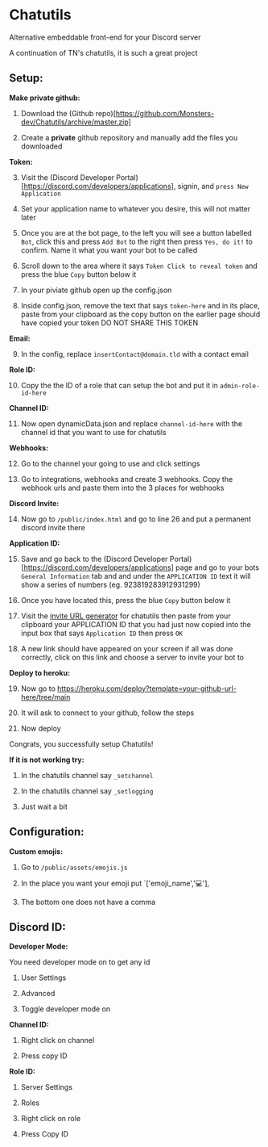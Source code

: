 # Chatutils
Alternative embeddable front-end for your Discord server

A continuation of TN's chatutils, it is such a great project

## Setup:

**Make private github:**

1. Download the (Github repo)[https://github.com/Monsters-dev/Chatutils/archive/master.zip]

2. Create a **private** github repository and manually add the files you downloaded

**Token:**

3. Visit the (Discord Developer Portal)[https://discord.com/developers/applications], signin, and `press New Application`

4. Set your application name to whatever you desire, this will not matter later

5. Once you are at the bot page, to the left you will see a button labelled `Bot`, click this and press `Add Bot` to the right then press `Yes, do it!` to confirm. Name it what you want your bot to be called

6. Scroll down to the area where it says `Token Click to reveal token` and press the blue `Copy` button below it

7. In your piviate github open up the config.json

8. Inside config.json, remove the text that says `token-here` and in its place, paste from your clipboard as the copy button on the earlier page should have copied your token DO NOT SHARE THIS TOKEN 

**Email:**

9. In the config, replace `insertContact@domain.tld` with a contact email

**Role ID:**

10. Copy the the ID of a role that can setup the bot and put it in `admin-role-id-here`

**Channel ID:**

11. Now open dynamicData.json and replace `channel-id-here` with the channel id that you want to use for chatutils

**Webhooks:**

12. Go to the channel your going to use and click settings

13. Go to integrations, webhooks and create 3 webhooks. Copy the webhook urls and paste them into the 3 places for webhooks

**Discord Invite:**

14. Now go to `/public/index.html` and go to line 26 and put a permanent discord invite there

**Application ID:**

15. Save and go back to the (Discord Developer Portal)[https://discord.com/developers/applications] page and go to your bots `General Information` tab and and under the `APPLICATION ID` text it will show a series of numbers (eg. 923819283912931299)

16. Once you have located this, press the blue `Copy` button below it

17. Visit the [invite URL generator](https://pers0n-dev.github.io/Chatutils-invite-generator) for chatutils then paste from your clipboard your APPLICATION ID that you had just now copied into the input box that says `Application ID` then press `OK`

18. A new link should have appeared on your screen if all was done correctly, click on this link and choose a server to invite your bot to

**Deploy to heroku:**

19. Now go to https://heroku.com/deploy?template=your-github-url-here/tree/main

20. It will ask to connect to your github, follow the steps

21. Now deploy

Congrats, you successfully setup Chatutils!

**If it is not working try:**

1. In the chatutils channel say `_setchannel`

2. In the chatutils channel say `_setlogging`

3. Just wait a bit

## Configuration:

**Custom emojis:**

1. Go to `/public/assets/emojis.js` 

2. In the place you want your emoji put `['emoji_name','💻'], 

3. The bottom one does not have a comma

## Discord ID:

**Developer Mode:**

You need developer mode on to get any id

1. User Settings

2. Advanced

3. Toggle developer mode on

**Channel ID:**

1. Right click on channel 

2. Press copy ID

**Role ID:**

1. Server Settings

2. Roles

3. Right click on role

4. Press Copy ID
